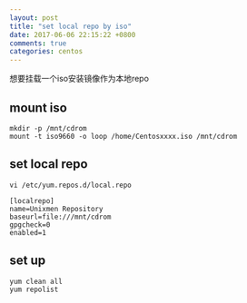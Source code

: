 ```yaml
---
layout: post
title: "set local repo by iso"
date: 2017-06-06 22:15:22 +0800
comments: true
categories: centos
---
```


想要挂载一个iso安装镜像作为本地repo

## mount iso

    mkdir -p /mnt/cdrom
    mount -t iso9660 -o loop /home/Centosxxxx.iso /mnt/cdrom

## set local repo

    vi /etc/yum.repos.d/local.repo

    [localrepo]
    name=Unixmen Repository
    baseurl=file:///mnt/cdrom
    gpgcheck=0
    enabled=1

## set up

    yum clean all
    yum repolist
